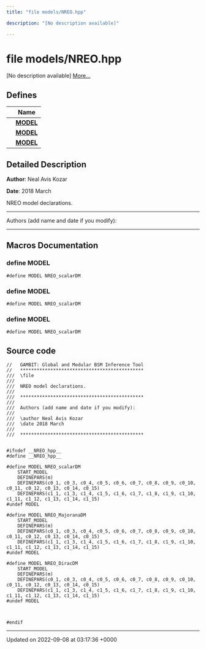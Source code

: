 ```yaml
---
title: "file models/NREO.hpp"

description: "[No description available]"

---
```


# file models/NREO.hpp

[No description available] [More...](#detailed-description)

## Defines

|                | Name           |
| -------------- | -------------- |
|  | **[MODEL](/documentation/code/files/nreo_8hpp/#define-model)**  |
|  | **[MODEL](/documentation/code/files/nreo_8hpp/#define-model)**  |
|  | **[MODEL](/documentation/code/files/nreo_8hpp/#define-model)**  |

## Detailed Description


**Author**: Neal Avis Kozar 

**Date**: 2018 March

NREO model declarations.



------------------

Authors (add name and date if you modify):



------------------




## Macros Documentation

### define MODEL

```
#define MODEL NREO_scalarDM
```


### define MODEL

```
#define MODEL NREO_scalarDM
```


### define MODEL

```
#define MODEL NREO_scalarDM
```


## Source code

```
//   GAMBIT: Global and Modular BSM Inference Tool
//   *********************************************
///  \file
///
///  NREO model declarations. 
///
///  *********************************************
///
///  Authors (add name and date if you modify):
///   
///  \author Neal Avis Kozar
///  \date 2018 March
///
///  *********************************************


#ifndef __NREO_hpp__
#define __NREO_hpp__

#define MODEL NREO_scalarDM
    START_MODEL
    DEFINEPARS(m)
    DEFINEPARS(c0_1, c0_3, c0_4, c0_5, c0_6, c0_7, c0_8, c0_9, c0_10, c0_11, c0_12, c0_13, c0_14, c0_15) 
    DEFINEPARS(c1_1, c1_3, c1_4, c1_5, c1_6, c1_7, c1_8, c1_9, c1_10, c1_11, c1_12, c1_13, c1_14, c1_15)
#undef MODEL

#define MODEL NREO_MajoranaDM
    START_MODEL
    DEFINEPARS(m)
    DEFINEPARS(c0_1, c0_3, c0_4, c0_5, c0_6, c0_7, c0_8, c0_9, c0_10, c0_11, c0_12, c0_13, c0_14, c0_15) 
    DEFINEPARS(c1_1, c1_3, c1_4, c1_5, c1_6, c1_7, c1_8, c1_9, c1_10, c1_11, c1_12, c1_13, c1_14, c1_15)
#undef MODEL

#define MODEL NREO_DiracDM
    START_MODEL
    DEFINEPARS(m)
    DEFINEPARS(c0_1, c0_3, c0_4, c0_5, c0_6, c0_7, c0_8, c0_9, c0_10, c0_11, c0_12, c0_13, c0_14, c0_15) 
    DEFINEPARS(c1_1, c1_3, c1_4, c1_5, c1_6, c1_7, c1_8, c1_9, c1_10, c1_11, c1_12, c1_13, c1_14, c1_15)
#undef MODEL



#endif
```


-------------------------------

Updated on 2022-09-08 at 03:17:36 +0000

